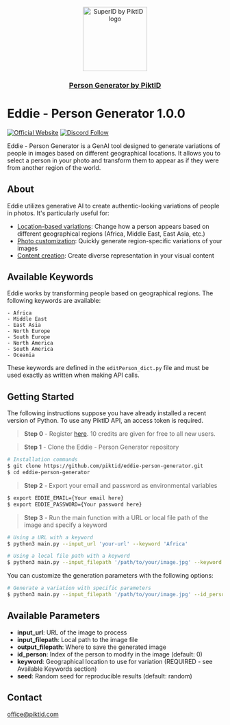 <p align="center">
  <img src="https://studio.piktid.com/logo.svg" alt="SuperID by PiktID logo" width="150">
  </br>
  <h3 align="center"><a href="[https://studio.piktid.com](https://studio.piktid.com)">Person Generator by PiktID</a></h3>
</p>


# Eddie - Person Generator 1.0.0
[![Official Website](https://img.shields.io/badge/Official%20Website-piktid.com-blue?style=flat&logo=world&logoColor=white)](https://piktid.com)
[![Discord Follow](https://dcbadge.vercel.app/api/server/FJU39e9Z4P?style=flat)](https://discord.com/invite/FJU39e9Z4P)

Eddie - Person Generator is a GenAI tool designed to generate variations of people in images based on different geographical locations.
It allows you to select a person in your photo and transform them to appear as if they were from another region of the world.

## About
Eddie utilizes generative AI to create authentic-looking variations of people in photos. It's particularly useful for:

- <ins>Location-based variations</ins>: Change how a person appears based on different geographical regions (Africa, Middle East, East Asia, etc.)
- <ins>Photo customization</ins>: Quickly generate region-specific variations of your images
- <ins>Content creation</ins>: Create diverse representation in your visual content

## Available Keywords

Eddie works by transforming people based on geographical regions. The following keywords are available:

```
- Africa
- Middle East
- East Asia
- North Europe
- South Europe
- North America
- South America
- Oceania
```

These keywords are defined in the `editPerson_dict.py` file and must be used exactly as written when making API calls.

## Getting Started

The following instructions suppose you have already installed a recent version of Python. To use any PiktID API, an access token is required.

> **Step 0** - Register <a href="https://studio.piktid.com">here</a>. 10 credits are given for free to all new users.

> **Step 1** - Clone the Eddie - Person Generator repository
```bash
# Installation commands
$ git clone https://github.com/piktid/eddie-person-generator.git
$ cd eddie-person-generator
```

> **Step 2** - Export your email and password as environmental variables
```bash
$ export EDDIE_EMAIL={Your email here}
$ export EDDIE_PASSWORD={Your password here}
```

> **Step 3** - Run the main function with a URL or local file path of the image and specify a keyword
```bash
# Using a URL with a keyword
$ python3 main.py --input_url 'your-url' --keyword 'Africa'

# Using a local file path with a keyword
$ python3 main.py --input_filepath '/path/to/your/image.jpg' --keyword 'North Europe'
```

You can customize the generation parameters with the following options:

```bash
# Generate a variation with specific parameters
$ python3 main.py --input_filepath '/path/to/your/image.jpg' --id_person 0 --keyword 'Middle East' --seed 12345 --output_filepath '/path/to/save/output.jpg'
```

## Available Parameters

- **input_url**: URL of the image to process
- **input_filepath**: Local path to the image file
- **output_filepath**: Where to save the generated image
- **id_person**: Index of the person to modify in the image (default: 0)
- **keyword**: Geographical location to use for variation (REQUIRED - see Available Keywords section)
- **seed**: Random seed for reproducible results (default: random)

## Contact
office@piktid.com
